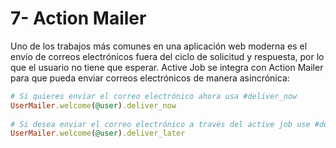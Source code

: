 # 7- Action Mailer

Uno de los trabajos más comunes en una aplicación web moderna es el envío de correos electrónicos fuera del ciclo de solicitud y respuesta, por lo que el usuario no tiene que esperar. Active Job se integra con Action Mailer para que pueda enviar correos electrónicos de manera asincrónica:

```ruby
# Si quieres enviar el correo electrónico ahora usa #deliver_now
UserMailer.welcome(@user).deliver_now
 
# Si desea enviar el correo electrónico a través del active job use #deliver_later
UserMailer.welcome(@user).deliver_later
```



